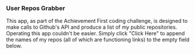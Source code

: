### User Repos Grabber

This app, as part of the Achievement First coding challenge, is designed to make calls to Github's API and produce a list of my public repositories. Operating this app couldn't be easier. Simply click "Click Here" to append the names of my repos (all of which are functioning links) to the empty field below.
